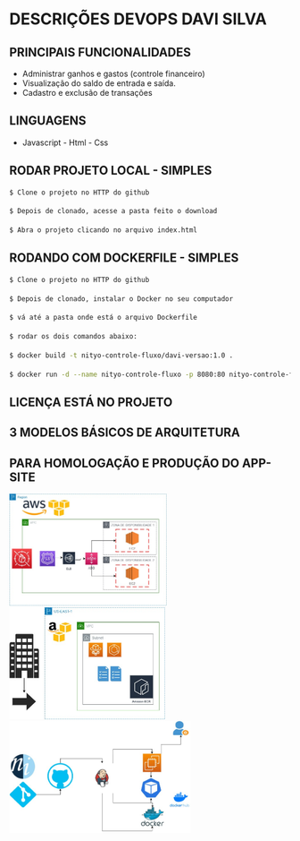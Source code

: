 # DESCRIÇÕES DEVOPS DAVI SILVA

## PRINCIPAIS FUNCIONALIDADES

* Administrar ganhos e gastos (controle financeiro)
* Visualização do saldo de entrada e saída.
* Cadastro e exclusão de transações


## LINGUAGENS
- Javascript - Html - Css


## RODAR PROJETO LOCAL - SIMPLES

```bash
$ Clone o projeto no HTTP do github

$ Depois de clonado, acesse a pasta feito o download

$ Abra o projeto clicando no arquivo index.html
```


## RODANDO COM DOCKERFILE - SIMPLES

```bash
$ Clone o projeto no HTTP do github

$ Depois de clonado, instalar o Docker no seu computador

$ vá até a pasta onde está o arquivo Dockerfile

$ rodar os dois comandos abaixo:

$ docker build -t nityo-controle-fluxo/davi-versao:1.0 .

$ docker run -d --name nityo-controle-fluxo -p 8080:80 nityo-controle-fluxo/davi-versao:1.0
```

## LICENÇA ESTÁ NO PROJETO


## 3 MODELOS BÁSICOS DE ARQUITETURA 
## PARA HOMOLOGAÇÃO E PRODUÇÃO DO APP-SITE

<img src="./assets/arquitetura-1-ec2.jpg" style=" HEIGHT: 200px; LEFT: 400px"/>
<img src="./assets/arquitetura-2-fargate.jpg" style=" HEIGHT: 200px; LEFT: 400px"/>
<img src="./assets/arquitetura-3-on-promisses.jpg" style=" HEIGHT: 200px; LEFT: 200px"/>